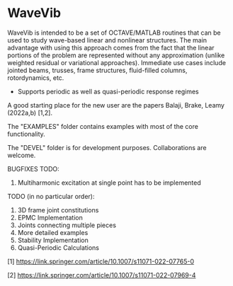 # WaveVib

WaveVib is intended to be a set of OCTAVE/MATLAB routines that can be used to study wave-based linear and nonlinear structures. 
The main advantage with using this approach comes from the fact that the linear portions of the problem are represented without 
any approximation (unlike weighted residual or variational approaches). Immediate use cases include jointed beams, trusses, 
frame structures, fluid-filled columns, rotordynamics, etc.
+ Supports periodic as well as quasi-periodic response regimes

A good starting place for the new user are the papers Balaji, Brake, Leamy (2022a,b) [1,2].

The "EXAMPLES" folder contains examples with most of the core functionality.

The "DEVEL" folder is for development purposes. Collaborations are welcome.

BUGFIXES TODO:
1. Multiharmonic excitation at single point has to be implemented

TODO (in no particular order): 
1. 3D frame joint constitutions
2. EPMC Implementation
3. Joints connecting multiple pieces
4. More detailed examples
5. Stability Implementation
6. Quasi-Periodic Calculations

[1] https://link.springer.com/article/10.1007/s11071-022-07765-0

[2] https://link.springer.com/article/10.1007/s11071-022-07969-4
